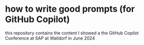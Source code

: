 # how to write good prompts (for GitHub Copilot)

this repository contains the content I showed a the GitHub Copilot Conference at SAP at Walldorf in June 2024
